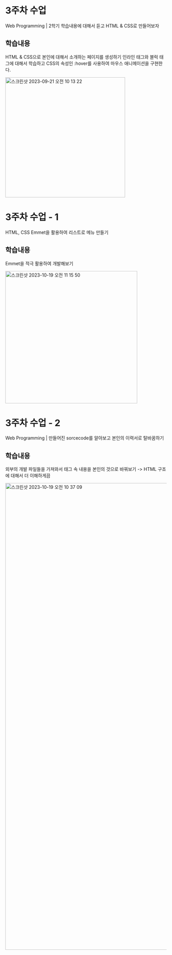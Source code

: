 # 3주차 수업
Web Programming | 2학기 학습내용에 대해서 듣고 HTML & CSS로 만들어보자

## 학습내용
HTML & CSS으로 본인에 대해서 소개하는 페이지를 생성하기 인라인 태그와 블럭 태그에 대해서 학습하고 CSS의 속성인 :hover를 사용하여 마우스 애니메이션을 구현한다.

<img width="374" alt="스크린샷 2023-09-21 오전 10 13 22" src="https://github.com/SeungJin051/Cordova/assets/83889135/d0cfeff1-5f54-4141-822a-94341aa79462">

# 3주차 수업 - 1
HTML, CSS Emmet을 활용하여 리스트로 메뉴 만들기

## 학습내용
Emmet을 적극 활용하여 개발해보기

<img width="412" alt="스크린샷 2023-10-19 오전 11 15 50" src="https://github.com/SeungJin051/Cordova/assets/83889135/d4341c81-d780-4a9e-9f46-fb9490c976a0">

# 3주차 수업 - 2
Web Programming | 만들어진 sorcecode를 알아보고 본인의 이력서로 탈바꿈하기

## 학습내용
외부의 개발 파일들을 가져와서 태그 속 내용을 본인의 것으로 바꿔보기 -> HTML 구조에 대해서 더 이해하게끔

<img width="1453" alt="스크린샷 2023-10-19 오전 10 37 09" src="https://github.com/SeungJin051/Cordova/assets/83889135/9f35e674-adeb-4bf5-a3b4-a614c7df1e8e">

